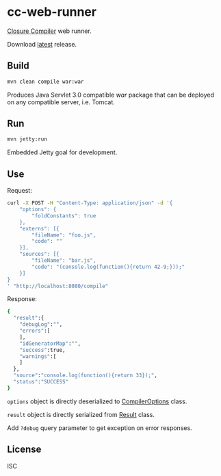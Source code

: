 # cc-web-runner

[Closure Compiler](https://developers.google.com/closure/compiler/) web runner.

Download [latest](https://github.com/monai/cc-web-runner/releases) release.

## Build

```bash
mvn clean compile war:war
```

Produces Java Servlet 3.0 compatible *war* package that can be deployed on any compatible server, i.e. Tomcat.

## Run

```bash
mvn jetty:run
```

Embedded Jetty goal for development.

## Use

Request:

```bash
curl -X POST -H "Content-Type: application/json" -d '{
    "options": {
        "foldConstants": true
    },
    "externs": [{
        "fileName": "foo.js",
        "code": ""
    }],
    "sources": [{
        "fileName": "bar.js",
        "code": "(console.log(function(){return 42-9;}));"
    }]
}
' "http://localhost:8080/compile"
```

Response:

```bash
{
  "result":{
    "debugLog":"",
    "errors":[
    ],
    "idGeneratorMap":"",
    "success":true,
    "warnings":[
    ]
  },
  "source":"console.log(function(){return 33});",
  "status":"SUCCESS"
}
```

`options` object is directly deserialized to [CompilerOptions](https://github.com/google/closure-compiler/blob/v20160208/src/com/google/javascript/jscomp/CompilerOptions.java) class.

`result` object is directly serialized from [Result](https://github.com/google/closure-compiler/blob/v20160208/src/com/google/javascript/jscomp/Result.java) class.

Add `?debug` query parameter to get exception on error responses.

## License

ISC
